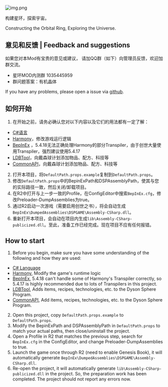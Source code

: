 ![img.png](https://assets.awbugl.top/dsp-genesisbook/icon.png)

构建星环，探索宇宙。

Constructing the Orbital Ring, Exploring the Universe.

## 意见和反馈 | Feedback and suggestions

如果您对本Mod有宝贵的意见或建议，
请加QQ群（如下）向管理员反馈，欢迎加群交流。

- 星环MOD内测群 1035445959
- 群问题答案：有机晶体

If you have any problems, please open a issue via [github](https://github.com/ProfessorCat305/Cosmogenesis-MOD).

## 如何开始

1. 在开始之前，请务必确认您对以下内容以及它们的用法都有一定了解：

* [C#语言](https://www.runoob.com/csharp/csharp-tutorial.html)
* [Harmony](https://harmony.pardeike.net/articles/intro.html)，修改游戏运行逻辑
* [BepInEx](https://thunderstore.io/c/dyson-sphere-program/p/xiaoye97/BepInEx/)
  ，5.4.18无法正确处理Harmony的部分Transpiler，由于创世大量使用Transpiler，强烈建议使用5.4.17
* [LDBTool](https://thunderstore.io/c/dyson-sphere-program/p/xiaoye97/LDBTool/)，向戴森球计划添加物品、配方、科技等
* [CommonAPI](https://thunderstore.io/c/dyson-sphere-program/p/CommonAPI/CommonAPI/)，向戴森球计划添加物品、配方、科技等

2. 打开本项目，将`DefaultPath.props.example`复制到`DefaultPath.props`。
3. 修改`DefaultPath.props`中的BepinExPath和DSPAssemblyPath，使其与您的实际路径一致，然后关闭/卸载项目。
4. 在R2中打开与上一步一致的Profile，在ConfigEditor中搜索`BepInEx.cfg`，修改Preloader-DumpAssemblies为true。
5. 通过R2启动一次游戏（需要启用创世之书），将会自动生成`BepInEx\DumpedAssemblies\DSPGAME\Assembly-CSharp.dll`。
6. 重新打开本项目，会自动在项目内生成`lib\Assembly-CSharp-publicized.dll`。至此，准备工作已经完成。现在项目不应有任何报错。

## How to start

1. Before you begin, make sure you have some understanding of the following and how they are used:

* [C# Language](https://www.runoob.com/csharp/csharp-tutorial.html)
* [Harmony](https://harmony.pardeike.net/articles/intro.html), Modify the game's runtime logic
* [BepInEx](https://thunderstore.io/c/dyson-sphere-program/p/xiaoye97/BepInEx/), 5.4.18 can't handle some of Harmony's
  Transpiler correctly, so 5.4.17 is highly recommended due to lots of Transpilers in this project.
* [LDBTool](https://thunderstore.io/c/dyson-sphere-program/p/xiaoye97/LDBTool/), Adds items, recipes, technologies, etc.
  to the Dyson Sphere Program.
* [CommonAPI](https://thunderstore.io/c/dyson-sphere-program/p/CommonAPI/CommonAPI/), Add items, recipes, technologies,
  etc. to the Dyson Sphere Program.

2. Open this project, copy `DefaultPath.props.example` to `DefaultPath.props`.
3. Modify the BepinExPath and DSPAssemblyPath in `DefaultPath.props` to match your actual paths, then
   close/uninstall the project.
4. Open a Profile in R2 that matches the previous step, search for `BepInEx.cfg` in the ConfigEditor, and change
   Preloader-DumpAssemblies to true.
5. Launch the game once through R2 (need to enable Genesis Book), it will automatically generate
   `BepInEx\DumpedAssemblies\DSPGAME\Assembly-CSharp.dll`.
6. Re-open the project, it will automatically generate `lib\Assembly-CSharp-publicized.dll` in the project. So, the
   preparation work has been completed. The project should not report any errors now.

